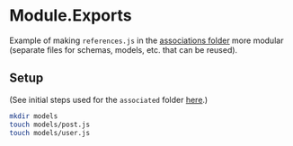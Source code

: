 # Module.Exports

Example of making `references.js` in the [associations folder](https://github.com/hchiam/web-dev-bootcamp/blob/master/demo/associations) more modular (separate files for schemas, models, etc. that can be reused).

## Setup

(See initial steps used for the `associated` folder [here](https://github.com/hchiam/web-dev-bootcamp/blob/master/demo/associations/associations.md#setup-steps).)

```bash
mkdir models
touch models/post.js
touch models/user.js
```
